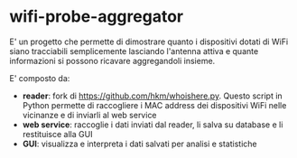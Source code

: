 # wifi-probe-aggregator
E' un progetto che permette di dimostrare quanto i dispositivi dotati di WiFi siano tracciabili semplicemente lasciando l'antenna attiva e quante informazioni si possono ricavare aggregandoli insieme.

E' composto da:
 - **reader**: fork di https://github.com/hkm/whoishere.py. Questo script in Python permette di raccogliere i MAC address dei dispositivi WiFi nelle vicinanze e di inviarli al web service
 - **web service**: raccoglie i dati inviati dal reader, li salva su database e li restituisce alla GUI
 - **GUI**: visualizza e interpreta i dati salvati per analisi e statistiche

